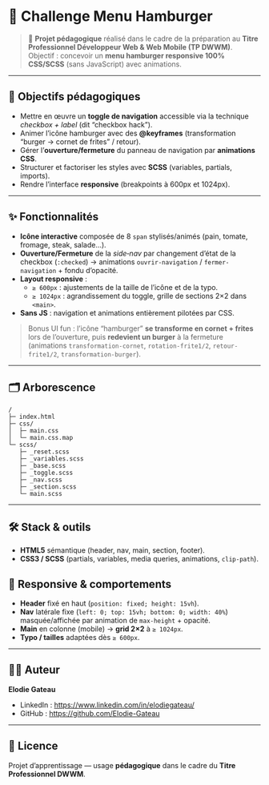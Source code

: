 # 🍔 Challenge Menu Hamburger

> 📌 **Projet pédagogique** réalisé dans le cadre de la préparation au **Titre Professionnel Développeur Web & Web Mobile (TP DWWM)**.  
> Objectif : concevoir un **menu hamburger responsive 100% CSS/SCSS** (sans JavaScript) avec animations.

---

## 🎯 Objectifs pédagogiques
- Mettre en œuvre un **toggle de navigation** accessible via la technique *checkbox + label* (dit “checkbox hack”).  
- Animer l’icône hamburger avec des **@keyframes** (transformation “burger → cornet de frites” / retour).  
- Gérer l’**ouverture/fermeture** du panneau de navigation par **animations CSS**.  
- Structurer et factoriser les styles avec **SCSS** (variables, partials, imports).  
- Rendre l’interface **responsive** (breakpoints à 600px et 1024px).

---

## ✨ Fonctionnalités
- **Icône interactive** composée de 8 `span` stylisés/animés (pain, tomate, fromage, steak, salade…).  
- **Ouverture/Fermeture** de la *side‑nav* par changement d’état de la checkbox (`:checked`) → animations `ouvrir-navigation` / `fermer-navigation` + fondu d’opacité.  
- **Layout responsive** :  
  - `≥ 600px` : ajustements de la taille de l’icône et de la typo.  
  - `≥ 1024px` : agrandissement du toggle, grille de sections 2×2 dans `<main>`.  
- **Sans JS** : navigation et animations entièrement pilotées par CSS.
  
> Bonus UI fun : l’icône “hamburger” **se transforme en cornet + frites** lors de l’ouverture, puis **redevient un burger** à la fermeture (animations `transformation-cornet`, `rotation-frite1/2`, `retour-frite1/2`, `transformation-burger`).

---

## 🗂 Arborescence
```
/
├─ index.html
├─ css/
│  ├─ main.css
│  └─ main.css.map
└─ scss/
   ├─ _reset.scss
   ├─ _variables.scss
   ├─ _base.scss
   ├─ _toggle.scss
   ├─ _nav.scss
   ├─ _section.scss
   └─ main.scss
```

---

## 🛠 Stack & outils
- **HTML5** sémantique (header, nav, main, section, footer).  
- **CSS3 / SCSS** (partials, variables, media queries, animations, `clip-path`).  



## 📱 Responsive & comportements
- **Header** fixé en haut (`position: fixed; height: 15vh`).  
- **Nav** latérale fixe (`left: 0; top: 15vh; bottom: 0; width: 40%`) masquée/affichée par animation de `max-height` + opacité.  
- **Main** en colonne (mobile) → **grid 2×2** à `≥ 1024px`.  
- **Typo / tailles** adaptées dès `≥ 600px`.

---


## 👩‍💻 Auteur
**Elodie Gateau**  
- LinkedIn : https://www.linkedin.com/in/elodiegateau/  
- GitHub : https://github.com/Elodie-Gateau

---

## 📄 Licence
Projet d’apprentissage — usage **pédagogique** dans le cadre du **Titre Professionnel DWWM**.
